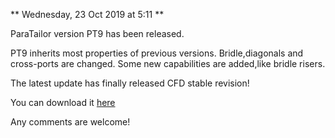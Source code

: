 

** Wednesday, 23 Oct 2019 at 5:11 **

ParaTailor version PT9 has been released.

PT9 inherits most properties of previous versions. 
Bridle,diagonals and cross-ports are changed. 
Some new capabilities are added,like bridle risers.

The latest update has finally released CFD stable revision!

You can download it [here](/download) 

Any comments are welcome!
